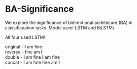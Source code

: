 # BA-Significance

We explore the significance of bidirectional architecure (BA) in classificaation tasks. Model used: LSTM and BiLSTM\

All four used LSTM\

original - I am fine\
reverse - fine am I\
double - I am fine I am fine\
concat - I am fine fine am I
